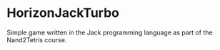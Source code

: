 # HorizonJackTurbo
Simple game written in the Jack programming language as part of the Nand2Tetris course.
